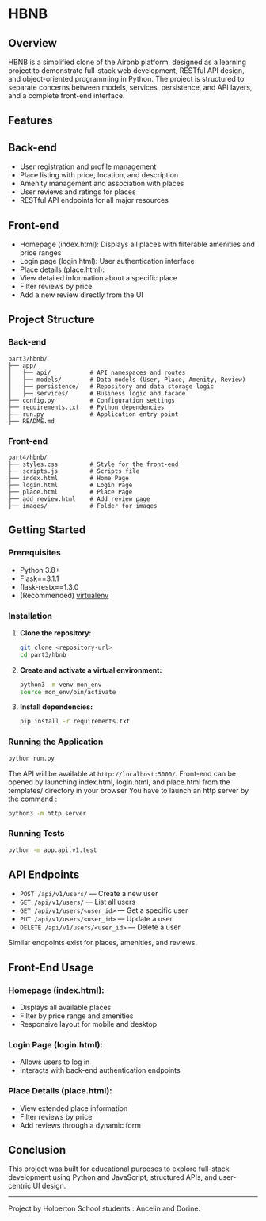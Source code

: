 # HBNB

## Overview

HBNB is a simplified clone of the Airbnb platform, designed as a learning project to demonstrate full-stack web development, RESTful API design, and object-oriented programming in Python. The project is structured to separate concerns between models, services, persistence, and API layers, and a complete front-end interface.

## Features

## Back-end

- User registration and profile management
- Place listing with price, location, and description
- Amenity management and association with places
- User reviews and ratings for places
- RESTful API endpoints for all major resources

## Front-end

- Homepage (index.html): Displays all places with filterable amenities and price ranges
- Login page (login.html): User authentication interface
- Place details (place.html):
- View detailed information about a specific place
- Filter reviews by price
- Add a new review directly from the UI

## Project Structure

### Back-end

```text
part3/hbnb/
├── app/
│   ├── api/           # API namespaces and routes
│   ├── models/        # Data models (User, Place, Amenity, Review)
│   ├── persistence/   # Repository and data storage logic
│   ├── services/      # Business logic and facade
├── config.py          # Configuration settings
├── requirements.txt   # Python dependencies
├── run.py             # Application entry point
├── README.md
```

### Front-end

```text
part4/hbnb/
├── styles.css         # Style for the front-end
├── scripts.js         # Scripts file
├── index.html         # Home Page
├── login.html         # Login Page
├── place.html         # Place Page
├── add_review.html    # Add review page
├── images/            # Folder for images
```

## Getting Started

### Prerequisites

- Python 3.8+
- Flask==3.1.1
- flask-restx==1.3.0
- (Recommended) [virtualenv](https://virtualenv.pypa.io/en/latest/)

### Installation

1. **Clone the repository:**

   ```bash
   git clone <repository-url>
   cd part3/hbnb
   ```

2. **Create and activate a virtual environment:**

   ```bash
   python3 -m venv mon_env
   source mon_env/bin/activate
   ```

3. **Install dependencies:**

   ```bash
   pip install -r requirements.txt
   ```

### Running the Application

```bash
python run.py
```

The API will be available at `http://localhost:5000/`.
Front-end can be opened by launching index.html, login.html, and place.html from the templates/ directory in your browser
You have to launch an http server by the command :
```bash
python3 -m http.server
```

### Running Tests

```bash
python -m app.api.v1.test
```

## API Endpoints

- `POST /api/v1/users/` — Create a new user
- `GET /api/v1/users/` — List all users
- `GET /api/v1/users/<user_id>` — Get a specific user
- `PUT /api/v1/users/<user_id>` — Update a user
- `DELETE /api/v1/users/<user_id>` — Delete a user

Similar endpoints exist for places, amenities, and reviews.

## Front-End Usage

### Homepage (index.html):
- Displays all available places
- Filter by price range and amenities
- Responsive layout for mobile and desktop

### Login Page (login.html):
- Allows users to log in
- Interacts with back-end authentication endpoints

### Place Details (place.html):
- View extended place information
- Filter reviews by price
- Add reviews through a dynamic form

## Conclusion

This project was built for educational purposes to explore full-stack development using Python and JavaScript, structured APIs, and user-centric UI design.

---

Project by Holberton School students : Ancelin and Dorine.
